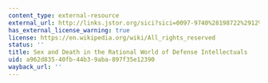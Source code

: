 ```yaml
---
content_type: external-resource
external_url: http://links.jstor.org/sici?sici=0097-9740%28198722%2912%3A4%3C687%3ASADITR%3E2.0.CO%3B2-E
has_external_license_warning: true
license: https://en.wikipedia.org/wiki/All_rights_reserved
status: ''
title: Sex and Death in the Rational World of Defense Intellectuals
uid: a962d835-40fb-44b3-9aba-897f35e12390
wayback_url: ''
---
```

